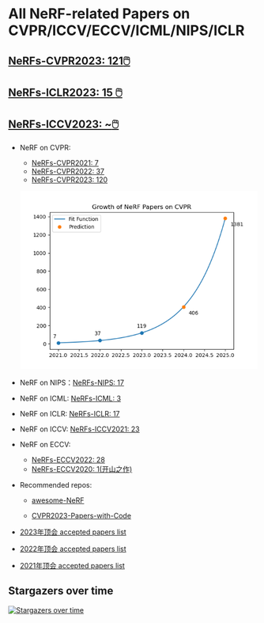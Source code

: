 # All NeRF-related Papers on CVPR/ICCV/ECCV/ICML/NIPS/ICLR



## [NeRFs-CVPR2023: 121:computer_mouse:](https://github.com/lif314/NeRFs-CVPR2023/blob/main/NeRFs-CVPR2023.md)

## [NeRFs-ICLR2023: 15 :computer_mouse:  ](https://github.com/lif314/NeRFs-CVPR2023/blob/main/NeRFs-ICLR.md)

## [NeRFs-ICCV2023: ~:computer_mouse:  ](https://github.com/lif314/NeRFs-CVPR2023/blob/main/NeRFs-ICCV2023.md)



- NeRF on CVPR: 

  - [NeRFs-CVPR2021: 7](https://github.com/lif314/NeRFs-CVPR2023/blob/main/NeRFs-CVPR2021.md)
  - [NeRFs-CVPR2022: 37](https://github.com/lif314/NeRFs-CVPR2023/blob/main/NeRFs-CVPR2022.md)
  - [NeRFs-CVPR2023: 120](https://github.com/lif314/NeRFs-CVPR2023/blob/main/NeRFs-CVPR2023.md)

  ![nerf-cvpr](NeRFs-CVPR2023.assets/nerf_cvpr.png)

- NeRF on NIPS：[NeRFs-NIPS: 17](https://github.com/lif314/NeRFs-CVPR2023/blob/main/NeRFs-NIPS.md)

- NeRF on ICML: [NeRFs-ICML: 3](https://github.com/lif314/NeRFs-CVPR2023/blob/main/NeRFs-ICML.md)

- NeRF on ICLR: [NeRFs-ICLR: 17](https://github.com/lif314/NeRFs-CVPR2023/blob/main/NeRFs-ICLR.md)

- NeRF on ICCV: [NeRFs-ICCV2021: 23](https://github.com/lif314/NeRFs-CVPR2023/blob/main/NeRFs-ICCV2021.md)

- NeRF on ECCV: 

  - [NeRFs-ECCV2022: 28](https://github.com/lif314/NeRFs-CVPR2023/blob/main/NeRFs-ECCV2022.md)
  - [NeRFs-ECCV2020: 1(开山之作)](https://github.com/lif314/NeRFs-CVPR2023/blob/main/NeRF-ECCV2020.md)

- Recommended repos:

  - [awesome-NeRF](https://github.com/awesome-NeRF/awesome-NeRF/)

  - [CVPR2023-Papers-with-Code](https://github.com/amusi/CVPR2023-Papers-with-Code)

- [2023年顶会 accepted papers list](https://blog.csdn.net/lijinde07/article/details/128024833)

- [2022年顶会 accepted papers list](https://blog.csdn.net/lijinde07/article/details/122651155)

- [2021年顶会 accepted papers list](https://blog.csdn.net/lijinde07/article/details/112171466)




## Stargazers over time

[![Stargazers over time](https://starchart.cc/lif314/NeRFs-CVPR2023.svg)](https://starchart.cc/lif314/NeRFs-CVPR2023)



